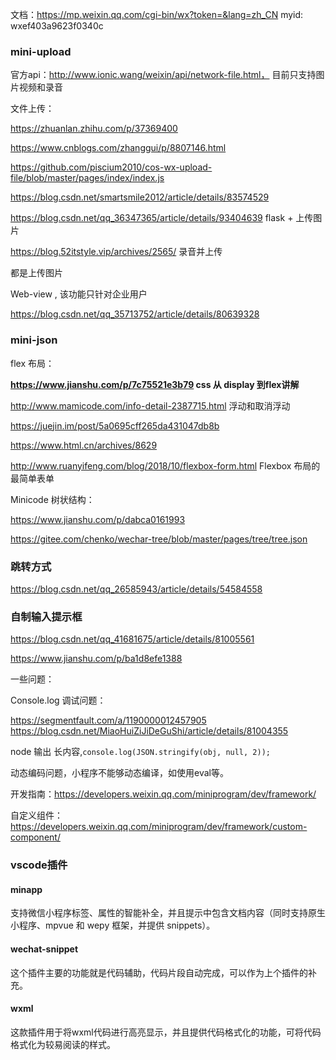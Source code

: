 文档：https://mp.weixin.qq.com/cgi-bin/wx?token=&lang=zh_CN
myid: wxef403a9623f0340c

### mini-upload

官方api：http://www.ionic.wang/weixin/api/network-file.html， 目前只支持图片视频和录音

文件上传：

https://zhuanlan.zhihu.com/p/37369400

https://www.cnblogs.com/zhanggui/p/8807146.html

https://github.com/piscium2010/cos-wx-upload-file/blob/master/pages/index/index.js

https://blog.csdn.net/smartsmile2012/article/details/83574529

https://blog.csdn.net/qq_36347365/article/details/93404639 flask + 上传图片	

https://blog.52itstyle.vip/archives/2565/ 录音并上传

都是上传图片



Web-view , 该功能只针对企业用户

https://blog.csdn.net/qq_35713752/article/details/80639328







### mini-json 

flex 布局：

**https://www.jianshu.com/p/7c75521e3b79  css 从 display 到flex讲解** 

http://www.mamicode.com/info-detail-2387715.html 浮动和取消浮动

https://juejin.im/post/5a0695cff265da431047db8b

https://www.html.cn/archives/8629

http://www.ruanyifeng.com/blog/2018/10/flexbox-form.html Flexbox 布局的最简单表单



Minicode 树状结构：

https://www.jianshu.com/p/dabca0161993

https://gitee.com/chenko/wechar-tree/blob/master/pages/tree/tree.json



### 跳转方式

https://blog.csdn.net/qq_26585943/article/details/54584558



### 自制输入提示框

https://blog.csdn.net/qq_41681675/article/details/81005561

https://www.jianshu.com/p/ba1d8efe1388



一些问题：

Console.log 调试问题：

https://segmentfault.com/a/1190000012457905
https://blog.csdn.net/MiaoHuiZiJiDeGuShi/article/details/81004355

node 输出 长内容,`console.log(JSON.stringify(obj, null, 2));`



动态编码问题，小程序不能够动态编译，如使用eval等。







开发指南：https://developers.weixin.qq.com/miniprogram/dev/framework/

自定义组件：https://developers.weixin.qq.com/miniprogram/dev/framework/custom-component/



### vscode插件

#### minapp

支持微信小程序标签、属性的智能补全，并且提示中包含文档内容（同时支持原生小程序、mpvue 和 wepy 框架，并提供 snippets）。

#### wechat-snippet

这个插件主要的功能就是代码辅助，代码片段自动完成，可以作为上个插件的补充。

#### wxml

这款插件用于将wxml代码进行高亮显示，并且提供代码格式化的功能，可将代码格式化为较易阅读的样式。

